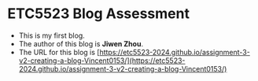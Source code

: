 
# ETC5523 Blog Assessment

* This is my first blog.
* The author of this blog is **Jiwen Zhou**.
* The URL for this blog is [https://etc5523-2024.github.io/assignment-3-v2-creating-a-blog-Vincent0153/](https://etc5523-2024.github.io/assignment-3-v2-creating-a-blog-Vincent0153/)
